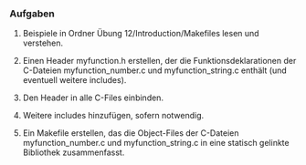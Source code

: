 ### Aufgaben

1. Beispiele in Ordner Übung 12/Introduction/Makefiles lesen und verstehen. 

2. Einen Header myfunction.h erstellen, der die Funktionsdeklarationen der C-Dateien myfunction_number.c und myfunction_string.c enthält (und eventuell weitere includes). 

3. Den Header in alle C-Files einbinden. 

4. Weitere includes hinzufügen, sofern notwendig.

4. Ein Makefile erstellen, das die Object-Files der C-Dateien myfunction_number.c und myfunction_string.c in eine statisch gelinkte Bibliothek zusammenfasst. 